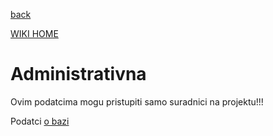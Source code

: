 <a href='http://code.google.com/p/vsite-emu/wiki/Dokumentacija'>back</a>

<a href='http://code.google.com/p/vsite-emu/wiki/Start'>WIKI HOME</a>

# Administrativna #



Ovim podatcima mogu pristupiti samo suradnici na projektu!!!


Podatci <a href='https://docs.google.com/Doc?docid=0AUdwtCdeeciMZGNucWJ6al8zOWZmOWs4d2N2&hl=en'>o bazi</a>